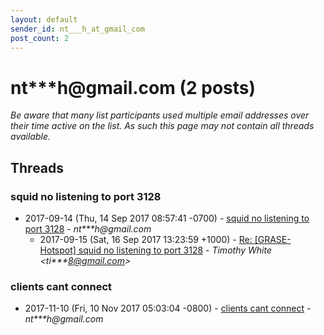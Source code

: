 ```yaml
---
layout: default
sender_id: nt___h_at_gmail_com
post_count: 2
---
```


# nt***h<span>@</span>gmail.com (2 posts)

_Be aware that many list participants used multiple email addresses over their time active on the list. As such this page may not contain all threads available._

## Threads

### squid no listening to port 3128
+ 2017-09-14 (Thu, 14 Sep 2017 08:57:41 -0700) - [squid no listening to port 3128](/archive/2017/09/5c43d72df3ff5a0ff7a9e5047b424ae80000ed0729915fa5cbc23e633e141b48) - _nt***h@gmail.com_
  + 2017-09-15 (Sat, 16 Sep 2017 13:23:59 +1000) - [Re: [GRASE-Hotspot] squid no listening to port 3128](/archive/2017/09/0b5bb4ab62df386e14cbac8afebbef7928565b44236c430866f2d7fac519219f) - _Timothy White \<ti***8@gmail.com\>_

### clients cant connect
+ 2017-11-10 (Fri, 10 Nov 2017 05:03:04 -0800) - [clients cant connect](/archive/2017/11/d55e5a06c274f621aa73fb67b5b1498bcc8070de28543083cb5d83d1ab0fc96e) - _nt***h@gmail.com_

